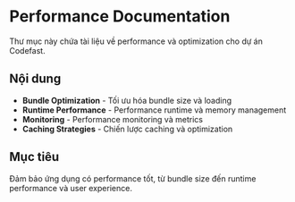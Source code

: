 # Performance Documentation

Thư mục này chứa tài liệu về performance và optimization cho dự án Codefast.

## Nội dung

- **Bundle Optimization** - Tối ưu hóa bundle size và loading
- **Runtime Performance** - Performance runtime và memory management
- **Monitoring** - Performance monitoring và metrics
- **Caching Strategies** - Chiến lược caching và optimization

## Mục tiêu

Đảm bảo ứng dụng có performance tốt, từ bundle size đến runtime performance và user experience.
